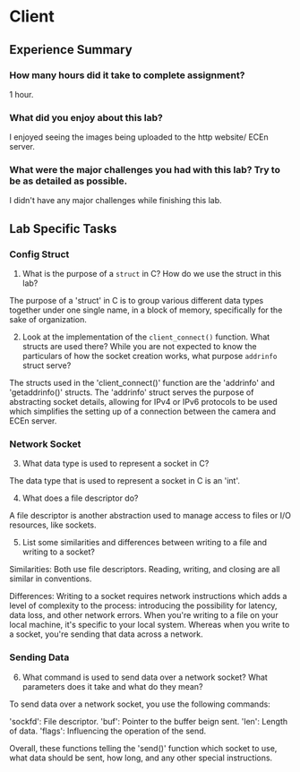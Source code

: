 # Client

## Experience Summary

### How many hours did it take to complete assignment?
1 hour. 

### What did you enjoy about this lab?
I enjoyed seeing the images being uploaded to the http website/ ECEn server. 

### What were the major challenges you had with this lab? Try to be as detailed as possible.
I didn't have any major challenges while finishing this lab. 

## Lab Specific Tasks

### Config Struct
1. What is the purpose of a `struct` in C? How do we use the struct in this lab?

The purpose of a 'struct' in C is to group various different data types together under one single name, in a block of memory, specifically 
for the sake of organization. 

2. Look at the implementation of the `client_connect()` function. What structs are used there? While you are not expected to know the particulars of how the socket creation works, what purpose `addrinfo` struct serve?

The structs used in the 'client_connect()' function are the 'addrinfo' and 'getaddrinfo()' structs. The 'addrinfo' struct 
serves the purpose of abstracting socket details, allowing for IPv4 or IPv6 protocols to be used which simplifies the 
setting up of a connection between the camera and ECEn server. 

### Network Socket
3. What data type is used to represent a socket in C?

The data type that is used to represent a socket in C is an 'int'. 

4. What does a file descriptor do?

A file descriptor is another abstraction used to manage access to files or I/O resources, like sockets. 


5. List some similarities and differences between writing to a file and writing to a socket?

Similarities: 
Both use file descriptors. 
Reading, writing, and closing are all similar in conventions. 

Differences: 
Writing to a socket requires network instructions which adds a level of complexity to the process: introducing the possibility for latency, data loss, and other network errors. 
When you're writing to a file on your local machine, it's specific to your local system. Whereas when you write to a socket, you're sending that data across a network. 

### Sending Data

6. What command is used to send data over a network socket? What parameters does it take and what do they mean?

To send data over a network socket, you use the following commands: 

'sockfd': File descriptor. 
'buf': Pointer to the buffer beign sent. 
'len': Length of data. 
'flags': Influencing the operation of the send. 

Overall, these functions telling the 'send()' function which socket to use, what data should be sent, how long, and any other special instructions. 

